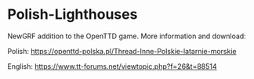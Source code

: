 # Polish-Lighthouses

NewGRF addition to the OpenTTD game. More information and download:

Polish: https://openttd-polska.pl/Thread-Inne-Polskie-latarnie-morskie

English: https://www.tt-forums.net/viewtopic.php?f=26&t=88514
